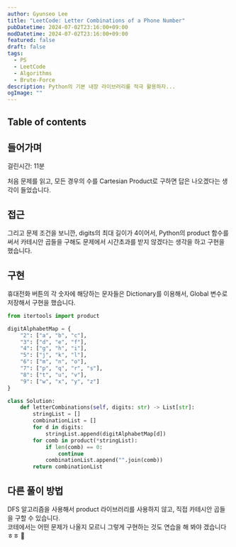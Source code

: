 ```yaml
---
author: Gyunseo Lee
title: "LeetCode: Letter Combinations of a Phone Number"
pubDatetime: 2024-07-02T23:16:00+09:00
modDatetime: 2024-07-02T23:16:00+09:00
featured: false
draft: false
tags:
  - PS
  - LeetCode
  - Algorithms
  - Brute-Force
description: Python의 기본 내장 라이브러리를 적극 활용하자...
ogImage: ""
---
```


## Table of contents

## 들어가며

걸린시간: 11분

처음 문제를 읽고, 모든 경우의 수를 Cartesian Product로 구하면 답은 나오겠다는 생각이 들었습니다.

## 접근

그리고 문제 조건을 보니깐, digits의 최대 길이가 4이어서, Python의 product 함수를 써서 카테시안 곱들을 구해도 문제에서 시간초과를 받지 않겠다는 생각을 하고 구현을 했습니다.

## 구현

휴대전화 버튼의 각 숫자에 해당하는 문자들은 Dictionary를 이용해서, Global 변수로 저장해서 구현을 했습니다.

```python
from itertools import product

digitAlphabetMap = {
    "2": ["a", "b", "c"],
    "3": ["d", "e", "f"],
    "4": ["g", "h", "i"],
    "5": ["j", "k", "l"],
    "6": ["m", "n", "o"],
    "7": ["p", "q", "r", "s"],
    "8": ["t", "u", "v"],
    "9": ["w", "x", "y", "z"]
}

class Solution:
    def letterCombinations(self, digits: str) -> List[str]:
        stringList = []
        combinationList = []
        for d in digits:
            stringList.append(digitAlphabetMap[d])
        for comb in product(*stringList):
            if len(comb) == 0:
                continue
            combinationList.append("".join(comb))
        return combinationList
```

## 다른 풀이 방법

DFS 알고리즘을 사용해서 product 라이브러리를 사용하지 않고, 직접 카테시안 곱들을 구할 수 있습니다.  
코테에서는 어떤 문제가 나올지 모르니 그렇게 구현하는 것도 연습을 해 봐야 겠습니다 ㅎㅎ 🥸
